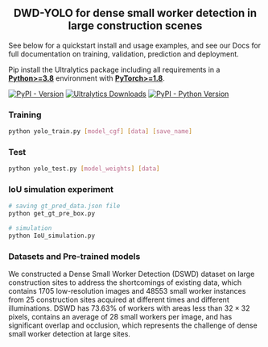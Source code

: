 ## <div align="center">DWD-YOLO for dense small worker detection in large construction scenes</div>
See below for a quickstart install and usage examples, and see our Docs for full documentation on training, validation, prediction and deployment.

Pip install the Ultralytics package including all requirements in a [**Python>=3.8**](https://www.python.org/) environment with [**PyTorch>=1.8**](https://pytorch.org/get-started/locally/).

[![PyPI - Version](https://img.shields.io/pypi/v/ultralytics?logo=pypi&logoColor=white)](https://pypi.org/project/ultralytics/) [![Ultralytics Downloads](https://static.pepy.tech/badge/ultralytics)](https://www.pepy.tech/projects/ultralytics) [![PyPI - Python Version](https://img.shields.io/pypi/pyversions/ultralytics?logo=python&logoColor=gold)](https://pypi.org/project/ultralytics/)

### Training
```bash
python yolo_train.py [model_cgf] [data] [save_name]
```

### Test
```bash
python yolo_test.py [model_weights] [data]
```
### IoU simulation experiment
```bash
# saving gt_pred_data.json file
python get_gt_pre_box.py

# simulation
python IoU_simulation.py
```

### Datasets and Pre-trained models
We constructed a Dense Small Worker Detection (DSWD) dataset on large construction sites to address the shortcomings of existing data, which contains 1705 low-resolution images and 48553 small worker instances from 25 construction sites acquired at different times and different illuminations. DSWD has 73.63\% of workers with areas less than $32\times32$ pixels, contains an average of 28 small workers per image, and has significant overlap and occlusion, which represents the challenge of dense small worker detection at large sites.
